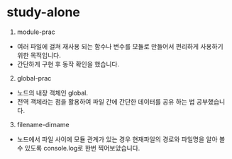 # study-alone

1. module-prac 
 - 여러 파일에 걸쳐 재사용 되는 함수나 변수를 모듈로 만들어서 편리하게 사용하기 위한 목적입니다.
 - 간단하게 구현 후 동작 확인을 했습니다.
  
2. global-prac
 - 노드의 내장 객체인 global.
 - 전역 객체라는 점을 활용하여 파일 간에 간단한 데이터를 공유 하는 법 공부했습니다.
 
3. filename-dirname
 - 노드에서 파일 사이에 모듈 관계가 있는 경우 현재파일의 경로와 파일명을 알아 볼 수 있도록 console.log로 한번 찍어보았습니다.
